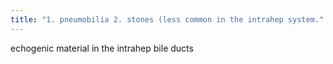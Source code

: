 ```yaml
---
title: "1. pneumobilia 2. stones (less common in the intrahep system."
---
```

echogenic material in the intrahep bile ducts


